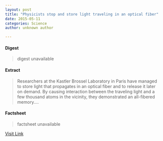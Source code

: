 ```yaml
---
layout: post
title: "Physicists stop and store light traveling in an optical fiber"
date: 2015-05-11
categories: Science
author: unknown author

---
```



#### Digest
>digest unavailable

#### Extract
>Researchers at the Kastler Brossel Laboratory in Paris have managed to store light that propagates in an optical fiber and to release it later on demand. By causing interaction between the traveling light and a few thousand atoms in the vicinity, they demonstrated an all-fibered memory....

#### Factsheet
>factsheet unavailable

[Visit Link](http://phys.org/news350548549.html)


